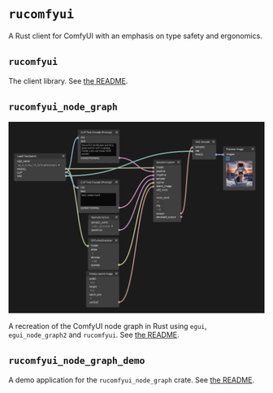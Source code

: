 # `rucomfyui`

A Rust client for ComfyUI with an emphasis on type safety and ergonomics.

## `rucomfyui`

The client library. See [the README](./crates/rucomfyui/README.md).

## `rucomfyui_node_graph`

![A screenshot of the node graph showing a SDXL Turbo workflow](crates/rucomfyui_node_graph/rucomfyui_node_graph.png)

A recreation of the ComfyUI node graph in Rust using `egui`, `egui_node_graph2` and `rucomfyui`.
See [the README](./crates/rucomfyui_node_graph/README.md).

## `rucomfyui_node_graph_demo`

A demo application for the `rucomfyui_node_graph` crate.
See [the README](./bin/rucomfyui_node_graph_demo/README.md).